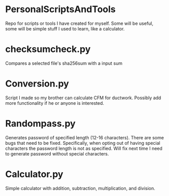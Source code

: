 # PersonalScriptsAndTools

Repo for scripts or tools I have created for myself. Some will be useful, some will be simple stuff I used to learn, like a calculator.

# checksumcheck.py
Compares a selected file's sha256sum with a input sum

# Conversion.py
Script I made so my brother can calculate CFM for ductwork. Possibly add more functionality if he or anyone is interested.

# Randompass.py
Generates password of specified length (12-16 characters). There are some bugs that need to be fixed. Specifically, when opting out of having special characters the password length is not as specified. Will fix next time I need to generate password without special characters.

# Calculator.py
Simple calculator with addition, subtraction, multiplication, and division.
